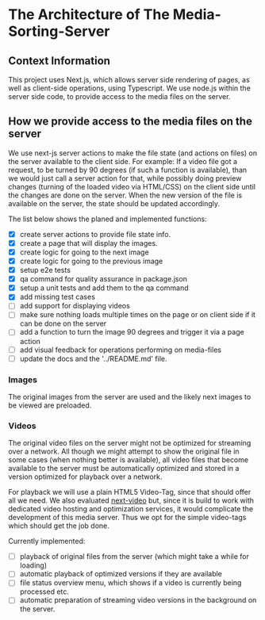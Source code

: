 # The Architecture of The Media-Sorting-Server

## Context Information

This project uses Next.js, which allows server side rendering of pages, as well as client-side operations, using Typescript. We use node.js within the server side code, to provide access to the media files on the server.

## How we provide access to the media files on the server

We use next-js server actions to make the file state (and actions on files) on the server available to the client side. For example: If a video file got a request, to be turned by 90 degrees (if such a function is available), than we would just call a server action for that, while possibly doing preview changes (turning of the loaded video via HTML/CSS) on the client side until the changes are done on the server. When the new version of the file is available on the server, the state should be updated accordingly. 

The list below shows the planed and implemented functions:
- [x] create server actions to provide file state info.
- [x] create a page that will display the images.
- [x] create logic for going to the next image
- [x] create logic for going to the previous image
- [x] setup e2e tests
- [x] qa command for quality assurance in package.json
- [x] setup a unit tests and add them to the qa command
- [x] add missing test cases
- [ ] add support for displaying videos
- [ ] make sure nothing loads multiple times on the page or on client side if it can be done on the server
- [ ] add a function to turn the image 90 degrees and trigger it via a page action
- [ ] add visual feedback for operations performing on media-files
- [ ] update the docs and the '../README.md' file.

### Images

The original images from the server are used and the likely next images to be viewed are preloaded.

### Videos

The original video files on the server might not be optimized for streaming over a network. All though we might attempt to show the original file in some cases (when nothing better is available), all video files that become available to the server must be automatically optimized and stored in a version optimized for playback over a network.

For playback we will use a plain HTML5 Video-Tag, since that should offer all we need. We also evaluated [next-video](https://www.npmjs.com/package/next-video) but, since it is build to work with dedicated video hosting and optimization services, it would complicate the development of this media server. Thus we opt for the simple video-tags which should get the job done.

Currently implemented:
- [ ] playback of original files from the server (which might take a while for loading)
- [ ] automatic playback of optimized versions if they are available
- [ ] file status overview menu, which shows if a video is currently being processed etc.
- [ ] automatic preparation of streaming video versions in the background on the server.
